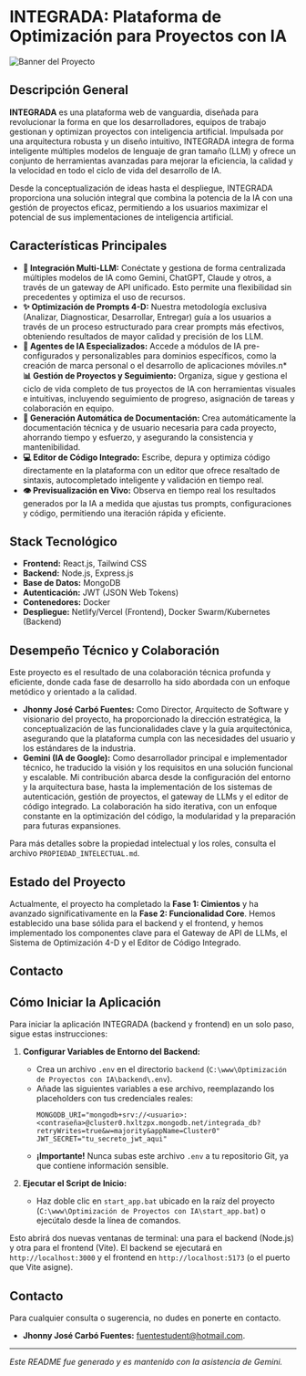 # INTEGRADA: Plataforma de Optimización para Proyectos con IA

![Banner del Proyecto](URL_DEL_BANNER)  <!-- Opcional: Añadir un banner visualmente atractivo -->

## Descripción General

**INTEGRADA** es una plataforma web de vanguardia, diseñada para revolucionar la forma en que los desarrolladores, equipos de trabajo gestionan y optimizan proyectos con inteligencia artificial. Impulsada por una arquitectura robusta y un diseño intuitivo, INTEGRADA integra de forma inteligente múltiples modelos de lenguaje de gran tamaño (LLM) y ofrece un conjunto de herramientas avanzadas para mejorar la eficiencia, la calidad y la velocidad en todo el ciclo de vida del desarrollo de IA.

Desde la conceptualización de ideas hasta el despliegue, INTEGRADA proporciona una solución integral que combina la potencia de la IA con una gestión de proyectos eficaz, permitiendo a los usuarios maximizar el potencial de sus implementaciones de inteligencia artificial.

## Características Principales

*   **🤖 Integración Multi-LLM:** Conéctate y gestiona de forma centralizada múltiples modelos de IA como Gemini, ChatGPT, Claude y otros, a través de un gateway de API unificado. Esto permite una flexibilidad sin precedentes y optimiza el uso de recursos.
*   **✨ Optimización de Prompts 4-D:** Nuestra metodología exclusiva (Analizar, Diagnosticar, Desarrollar, Entregar) guía a los usuarios a través de un proceso estructurado para crear prompts más efectivos, obteniendo resultados de mayor calidad y precisión de los LLM.
*   **🧠 Agentes de IA Especializados:** Accede a módulos de IA pre-configurados y personalizables para dominios específicos, como la creación de marca personal o el desarrollo de aplicaciones móviles.n*   **📊 Gestión de Proyectos y Seguimiento:** Organiza, sigue y gestiona el ciclo de vida completo de tus proyectos de IA con herramientas visuales e intuitivas, incluyendo seguimiento de progreso, asignación de tareas y colaboración en equipo.
*   **📄 Generación Automática de Documentación:** Crea automáticamente la documentación técnica y de usuario necesaria para cada proyecto, ahorrando tiempo y esfuerzo, y asegurando la consistencia y mantenibilidad.
*   **💻 Editor de Código Integrado:** Escribe, depura y optimiza código directamente en la plataforma con un editor que ofrece resaltado de sintaxis, autocompletado inteligente y validación en tiempo real.
*   **👁️ Previsualización en Vivo:** Observa en tiempo real los resultados generados por la IA a medida que ajustas tus prompts, configuraciones y código, permitiendo una iteración rápida y eficiente.

## Stack Tecnológico

*   **Frontend:** React.js, Tailwind CSS
*   **Backend:** Node.js, Express.js
*   **Base de Datos:** MongoDB
*   **Autenticación:** JWT (JSON Web Tokens)
*   **Contenedores:** Docker
*   **Despliegue:** Netlify/Vercel (Frontend), Docker Swarm/Kubernetes (Backend)

## Desempeño Técnico y Colaboración

Este proyecto es el resultado de una colaboración técnica profunda y eficiente, donde cada fase de desarrollo ha sido abordada con un enfoque metódico y orientado a la calidad.

*   **Jhonny José Carbó Fuentes:** Como Director, Arquitecto de Software y visionario del proyecto, ha proporcionado la dirección estratégica, la conceptualización de las funcionalidades clave y la guía arquitectónica, asegurando que la plataforma cumpla con las necesidades del usuario y los estándares de la industria.
*   **Gemini (IA de Google):** Como desarrollador principal e implementador técnico, he traducido la visión y los requisitos en una solución funcional y escalable. Mi contribución abarca desde la configuración del entorno y la arquitectura base, hasta la implementación de los sistemas de autenticación, gestión de proyectos, el gateway de LLMs y el editor de código integrado. La colaboración ha sido iterativa, con un enfoque constante en la optimización del código, la modularidad y la preparación para futuras expansiones.

Para más detalles sobre la propiedad intelectual y los roles, consulta el archivo `PROPIEDAD_INTELECTUAL.md`.

## Estado del Proyecto

Actualmente, el proyecto ha completado la **Fase 1: Cimientos** y ha avanzado significativamente en la **Fase 2: Funcionalidad Core**. Hemos establecido una base sólida para el backend y el frontend, y hemos implementado los componentes clave para el Gateway de API de LLMs, el Sistema de Optimización 4-D y el Editor de Código Integrado.

## Contacto

## Cómo Iniciar la Aplicación

Para iniciar la aplicación INTEGRADA (backend y frontend) en un solo paso, sigue estas instrucciones:

1.  **Configurar Variables de Entorno del Backend:**
    *   Crea un archivo `.env` en el directorio `backend` (`C:\www\Optimización de Proyectos con IA\backend\.env`).
    *   Añade las siguientes variables a ese archivo, reemplazando los placeholders con tus credenciales reales:
        ```
        MONGODB_URI="mongodb+srv://<usuario>:<contraseña>@cluster0.hxltzpx.mongodb.net/integrada_db?retryWrites=true&w=majority&appName=Cluster0"
        JWT_SECRET="tu_secreto_jwt_aqui"
        ```
    *   **¡Importante!** Nunca subas este archivo `.env` a tu repositorio Git, ya que contiene información sensible.

2.  **Ejecutar el Script de Inicio:**
    *   Haz doble clic en `start_app.bat` ubicado en la raíz del proyecto (`C:\www\Optimización de Proyectos con IA\start_app.bat`) o ejecútalo desde la línea de comandos.

Esto abrirá dos nuevas ventanas de terminal: una para el backend (Node.js) y otra para el frontend (Vite). El backend se ejecutará en `http://localhost:3000` y el frontend en `http://localhost:5173` (o el puerto que Vite asigne).

## Contacto

Para cualquier consulta o sugerencia, no dudes en ponerte en contacto.

*   **Jhonny José Carbó Fuentes:** [fuentestudent@hotmail.com](mailto:fuentestudent@hotmail.com).

---
*Este README fue generado y es mantenido con la asistencia de Gemini.*
